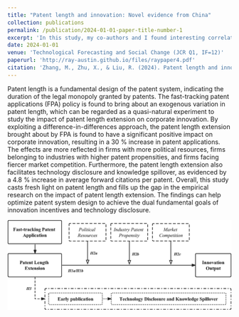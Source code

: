 ```yaml
---
title: "Patent length and innovation: Novel evidence from China"
collection: publications
permalink: /publication/2024-01-01-paper-title-number-1
excerpt: 'In this study, my co-authors and I found interesting correlations between the patent review system and patent length, and conducted an empirical investigation on the impact of patent length on innovation development.'
date: 2024-01-01
venue: 'Technological Forecasting and Social Change (JCR Q1, IF=12)'
paperurl: 'http://ray-austin.github.io/files/raypaper4.pdf'
citation: 'Zhang, M., Zhu, X., & Liu, R. (2024). Patent length and innovation: Novel evidence from China. Technological Forecasting and Social Change, 198, 123010.'
---
```


Patent length is a fundamental design of the patent system, indicating the duration of the legal monopoly granted by patents. The fast-tracking patent applications (FPA) policy is found to bring about an exogenous variation in patent length, which can be regarded as a quasi-natural experiment to study the impact of patent length extension on corporate innovation. By exploiting a difference-in-differences approach, the patent length extension brought about by FPA is found to have a significant positive impact on corporate innovation, resulting in a 30 % increase in patent applications. The effects are more reflected in firms with more political resources, firms belonging to industries with higher patent propensities, and firms facing fiercer market competition. Furthermore, the patent length extension also facilitates technology disclosure and knowledge spillover, as evidenced by a 4.8 % increase in average forward citations per patent. Overall, this study casts fresh light on patent length and fills up the gap in the empirical research on the impact of patent length extension. The findings can help optimize patent system design to achieve the dual fundamental goals of innovation incentives and technology disclosure.

![GitHub Logo](../images/raypaper4.png)

